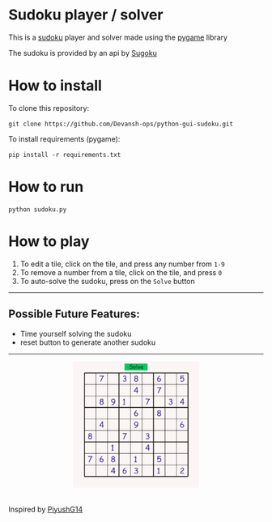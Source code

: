 # Sudoku player / solver

This is a [sudoku](https://sudoku.com/) player and solver made using the [pygame](https://www.pygame.org/) library

The sudoku is provided by an api by [Sugoku]("https://sugoku.herokuapp.com/")

# How to install
To clone this repository: 
```
git clone https://github.com/Devansh-ops/python-gui-sudoku.git
```
To install requirements (pygame):
```
pip install -r requirements.txt
```

# How to run
```
python sudoku.py
```

# How to play
1. To edit a tile, click on the tile, and press any number from `1-9`
2. To remove a number from a tile, click on the tile, and press `0`
3. To auto-solve the sudoku, press on the `Solve` button
---
## Possible Future Features:
- Time yourself solving the sudoku
- reset button to generate another sudoku
---
<div align="center">
<img src="./example.gif" width=250 height=250>
</div>
<br>

Inspired by [PiyushG14](https://github.com/PiyushG14/Pygame-sudoku)